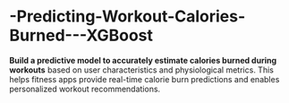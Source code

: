 # -Predicting-Workout-Calories-Burned---XGBoost
**Build a predictive model to accurately estimate calories burned during workouts** based on user characteristics and physiological metrics. This helps fitness apps provide real-time calorie burn predictions and enables personalized workout recommendations.
